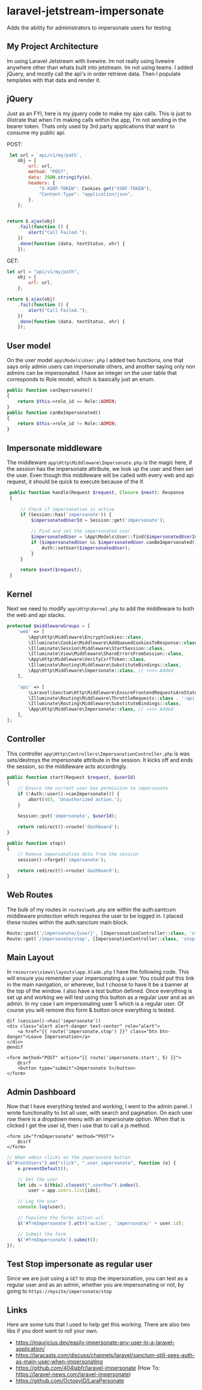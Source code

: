 # laravel-jetstream-impersonate
Adds the ability for administrators to impersonate users for testing

## My Project Architecture
Im using Laravel Jetstream with livewire. Im not really using livewire anywhere other than whats built into jetstream. Im not using teams. I added jQuery, and mostly call the api's in order retrieve data. Then I populate templates with that data and render it.

## jQuery
Just as an FYI, here is my jquery code to make my ajax calls. This is just to illistrate that when I'm making calls within the app, I'm not sending in the bearer token. Thats only used by 3rd party applications that want to consume my public api.

POST:
```javascript
 let url = `api/v1/my/path`,
    obj = {
        url: url,
        method: "POST",
        data: JSON.stringify(o),
        headers: {
            "X-XSRF-TOKEN": Cookies.get("XSRF-TOKEN"),
            "Content-Type": "application/json",
        },
    };


return $.ajax(obj)
    .fail(function () {
        alert("Call Failed.");
    })
    .done(function (data, textStatus, xhr) {
    });
```

GET:
```javascript
let url = "api/v1/my/path",
    obj = {
        url: url,
    };

return $.ajax(obj)
    .fail(function () {
        alert("Call Failed.");
    })
    .done(function (data, textStatus, xhr) {
    });
```

## User model
On the user model `app\Models\User.php` I added two functions, one that says only admin users can impersonate others, and another saying only non admins can be impersonated. I have an integer on the user table that corresponds to Role model, which is basically just an enum.
```php
public function canImpersonate()
{
    return $this->role_id == Role::ADMIN;
}
public function canBeImpersonated()
{
    return $this->role_id != Role::ADMIN;
}
```

## Impersonate middleware
The middleware `app\Http\Middleware\Impersonate.php` is the magic here, if the session has the impersonate attribute, we look up the user and then set the user. Even though this middleware will be called with every web and api request, it should be quick to execute because of the if.
```php
 public function handle(Request $request, Closure $next): Response
 {
    
     // Check if impersonation is active
     if (Session::has('impersonate')) {
         $impersonatedUserId = Session::get('impersonate');

         // Find and set the impersonated user
         $impersonatedUser = \App\Models\User::find($impersonatedUserId);
         if ($impersonatedUser && $impersonatedUser.canBeImpersonated()) {
             Auth::setUser($impersonatedUser);
         }
     }

     return $next($request);
 }
```

## Kernel
Next we need to modify `app\Http\Kernel.php` to add the middleware to both the web and api stacks.
```php
protected $middlewareGroups = [
    'web' => [
        \App\Http\Middleware\EncryptCookies::class,
        \Illuminate\Cookie\Middleware\AddQueuedCookiesToResponse::class,
        \Illuminate\Session\Middleware\StartSession::class,
        \Illuminate\View\Middleware\ShareErrorsFromSession::class,
        \App\Http\Middleware\VerifyCsrfToken::class,
        \Illuminate\Routing\Middleware\SubstituteBindings::class,
        \App\Http\Middleware\Impersonate::class, // <<<< Added
    ],

    'api' => [
        \Laravel\Sanctum\Http\Middleware\EnsureFrontendRequestsAreStateful::class,
        \Illuminate\Routing\Middleware\ThrottleRequests::class . ':api',
        \Illuminate\Routing\Middleware\SubstituteBindings::class,
        \App\Http\Middleware\Impersonate::class, // <<<< Added
    ],
];
```

## Controller
This controller `app\Http\Controllers\ImpersonationController.php` is was sets/destroys the impersonate attribute in the session. It kicks off and ends the session, so the middleware acts accordingly.
```php
public function start(Request $request, $userId)
{
    // Ensure the current user has permission to impersonate
    if (!Auth::user()->canImpersonate()) {
        abort(403, 'Unauthorized action.');
    }

    Session::put('impersonate', $userId);

    return redirect()->route('dashboard');
}

public function stop()
{
    // Remove impersonation data from the session
    session()->forget('impersonate');

    return redirect()->route('dashboard');
}
```

## Web Routes
The bulk of my routes in `routes\web.php` are within the auth:santcum middleware protection which requires the user to be logged in. I placed these routes within the auth:sanctum main block.
```php
Route::post('/impersonate/{user}', [ImpersonationController::class, 'start'])->name('impersonate.start');
Route::get('/impersonate/stop', [ImpersonationController::class, 'stop'])->name('impersonate.stop');
```

## Main Layout
In `resources\views\layouts\app.blade.php` I have the following code. This will ensure you remember your impersonating a user. You could put this link in the main navigation, or wherever, but I choose to have it be a banner at the top of the window. I also have a test button defined. Once everything is set up and working we will test using this button as a regular user and as an admin. In my case I am impersonating user 5 which is a regular user. Of course you will remove this form & button once everything is tested.
```blade
@if (session()->has('impersonate'))
<div class="alert alert-danger text-center" role="alert">
    <a href="{{ route('impersonate.stop') }}" class="btn btn-danger">Leave Impersonation</a>
</div>
@endif

<form method="POST" action="{{ route('impersonate.start', 5) }}">
    @csrf
    <button type="submit">Impersonate 5</button>
</form>
```

## Admin Dashboard
Now that I have everything tested and working, I went to the admin panel. I wrote functionality to list all user, with search and pagination. On each user row there is a dropdown menu with an impersonate option. When that is clicked I get the user id, then i use that to call a js method.
```blade
<form id="frmImpersonate" method="POST">
    @csrf
</form>
```
```javascript
// When admin clicks on the impersonate button
$("#contUsers").on("click", ".user_impersonate", function (e) {
    e.preventDefault();

    // Get the user
    let idx = $(this).closest(".userRow").index(),
        user = app.users.list[idx];

    // Log the user
    console.log(user);

    // Populate the forms action url 
    $('#frmImpersonate').attr('action', 'impersonate/' + user.id);

    // Submit the form
    $('#frmImpersonate').submit();
});
```
## Test Stop impersonate as regular user
Since we are just using a `GET` to stop the impersonation, you can test as a regular user and as an admin, whether you are impersonating or not, by going to `https://mysite/impersonate/stop`

## Links
Here are some tuts that I used to help get this working. There are also two libs if you dont want to roll your own.
-  https://mauricius.dev/easily-impersonate-any-user-in-a-laravel-application/
-  https://laracasts.com/discuss/channels/laravel/sanctum-still-sees-auth-as-main-user-when-impersonating
-  https://github.com/404labfr/laravel-impersonate (How To: https://laravel-news.com/laravel-impersonate)
-  https://github.com/OctopyID/LaraPersonate
